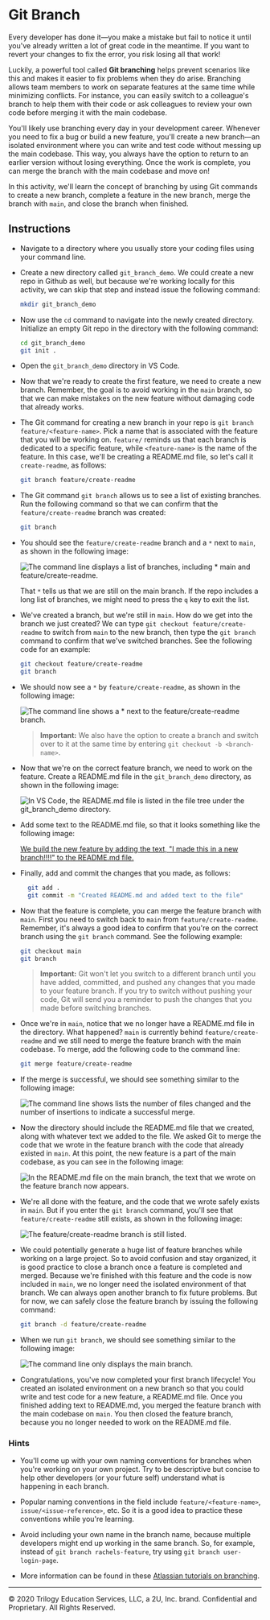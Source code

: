 # Git Branch

Every developer has done it&mdash;you make a mistake but fail to notice it until you've already written a lot of great code in the meantime. If you want to revert your changes to fix the error, you risk losing all that work!

Luckily, a powerful tool called **Git branching** helps prevent scenarios like this and makes it easier to fix problems when they do arise. Branching allows team members to work on separate features at the same time while minimizing conflicts. For instance, you can easily switch to a colleague's branch to help them with their code or ask colleagues to review your own code before merging it with the main codebase.

You'll likely use branching every day in your development career. Whenever you need to fix a bug or build a new feature, you'll create a new branch&mdash;an isolated environment where you can write and test code without messing up the main codebase. This way, you always have the option to return to an earlier version without losing everything. Once the work is complete, you can merge the branch with the main codebase and move on! 

In this activity, we'll learn the concept of branching by using Git commands to create a new branch, complete a feature in the new branch, merge the branch with `main`, and close the branch when finished. 

## Instructions

* Navigate to a directory where you usually store your coding files using your command line.

* Create a new directory called `git_branch_demo`. We could create a new repo in Github as well, but because we're working locally for this activity, we can skip that step and instead issue the following command:

  ```bash
  mkdir git_branch_demo
  ```

* Now use the `cd` command to navigate into the newly created directory. Initialize an empty Git repo in the directory with the following command:

  ```bash
  cd git_branch_demo
  git init .
  ```
  
* Open the `git_branch_demo` directory in VS Code.

* Now that we're ready to create the first feature, we need to create a new branch. Remember, the goal is to avoid working in the `main` branch, so that we can make mistakes on the new feature without damaging code that already works.

* The Git command for creating a new branch in your repo is `git branch feature/<feature-name>`. Pick a name that is associated with the feature that you will be working on. `feature/` reminds us that each branch is dedicated to a specific feature, while `<feature-name>` is the name of the feature. In this case, we'll be creating a README.md file, so let's call it `create-readme`, as follows:

  ```bash
  git branch feature/create-readme
  ```

* The Git command `git branch` allows us to see a list of existing branches. Run the following command so that we can confirm that the `feature/create-readme` branch was created:

  ```bash
  git branch
  ```

* You should see the `feature/create-readme` branch and a `*` next to `main`, as shown in the following image:

  ![The command line displays a list of branches, including * main and feature/create-readme.](./Images/01-git-branch.png)

  That `*` tells us that we are still on the main branch. If the repo includes a long list of branches, we might need to press the `q` key to exit the list.

* We've created a branch, but we're still in `main`. How do we get into the branch we just created? We can type `git checkout feature/create-readme` to switch from `main` to the new branch, then type the `git branch` command to confirm that we've switched branches. See the following code for an example:

  ```bash
  git checkout feature/create-readme
  git branch
  ```

* We should now see a `*` by `feature/create-readme`, as shown in the following image:

  ![The command line shows a * next to the feature/create-readme branch.](./Images/02-switch-branch.png)

  > **Important:** We also have the option to create a branch and switch over to it at the same time by entering `git checkout -b <branch-name>`.

* Now that we're on the correct feature branch, we need to work on the feature. Create a README.md file in the `git_branch_demo` directory, as shown in the following image:

  ![In VS Code, the README.md file is listed in the file tree under the git_branch_demo directory.](./Images/03-readme.png)

* Add some text to the README.md file, so that it looks something like the following image:

  [We build the new feature by adding the text, "I made this in a new branch!!!!" to the README.md file.](./Images/04-text.png)
  <!-- Missing image here -->

* Finally, add and commit the changes that you made, as follows:

  ```bash
    git add .
    git commit -m "Created README.md and added text to the file"
    ```

* Now that the feature is complete, you can merge the feature branch with `main`. First you need to switch back to `main` from `feature/create-readme`. Remember, it's always a good idea to confirm that you're on the correct branch using the `git branch` command. See the following example:

  ```bash
  git checkout main
  git branch
  ```

  > **Important:** Git won't let you switch to a different branch until you have added, committed, and pushed any changes that you made to your feature branch. If you try to switch without pushing your code, Git will send you a reminder to push the changes that you made before switching branches.

* Once we're in `main`, notice that we no longer have a README.md file in the directory. What happened? `main` is currently behind `feature/create-readme` and we still need to merge the feature branch with the main codebase. To merge, add the following code to the command line:

  ```bash
  git merge feature/create-readme
  ```

* If the merge is successful, we should see something similar to the following image:

  ![The command line shows lists the number of files changed and the number of insertions to indicate a successful merge.](./Images/05-merge.png)

* Now the directory should include the README.md file that we created, along with whatever text we added to the file. We asked Git to merge the code that we wrote in the feature branch with the code that already existed in `main`. At this point, the new feature is a part of the main codebase, as you can see in the following image:

  ![In the README.md file on the main branch, the text that we wrote on the feature branch now appears.](./Images/06-merge-success.png)

* We're all done with the feature, and the code that we wrote safely exists in `main`. But if you enter the `git branch` command, you'll see that `feature/create-readme` still exists, as shown in the following image:

  ![The feature/create-readme branch is still listed.](./Images/07-still-exists.png)

* We could potentially generate a huge list of feature branches while working on a large project. So to avoid confusion and stay organized, it is good practice to close a branch once a feature is completed and merged. Because we're finished with this feature and the code is now included in `main`, we no longer need the isolated environment of that branch. We can always open another branch to fix future problems. But for now, we can safely close the feature branch by issuing the following command:

  ```bash
  git branch -d feature/create-readme
  ```

* When we run `git branch`, we should see something similar to the following image:

  ![The command line only displays the main branch.](./Images/08-branch-deleted.png)

* Congratulations, you've now completed your first branch lifecycle! You created an isolated environment on a new branch so that you could write and test code for a new feature, a README.md file. Once you finished adding text to README.md, you merged the feature branch with the main codebase on `main`. You then closed the feature branch, because you no longer needed to work on the README.md file. 

### Hints

* You'll come up with your own naming conventions for branches when you're working on your own project. Try to be descriptive but concise to help other developers (or your future self) understand what is happening in each branch. 

* Popular naming conventions in the field include `feature/<feature-name>`, `issue/<issue-reference>`, etc. So it is a good idea to practice these conventions while you're learning. 

* Avoid including your own name in the branch name, because multiple developers might end up working in the same branch. So, for example, instead of `git branch rachels-feature`, try using `git branch user-login-page`.

* More information can be found in these [Atlassian tutorials on branching](https://www.atlassian.com/git/tutorials/using-branches).

---

© 2020 Trilogy Education Services, LLC, a 2U, Inc. brand. Confidential and Proprietary. All Rights Reserved.
